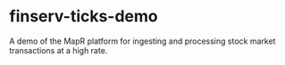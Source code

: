 # finserv-ticks-demo
A demo of the MapR platform for ingesting and processing stock market transactions at a high rate.
